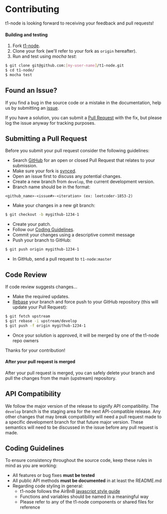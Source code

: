 # Contributing
t1-node is looking forward to receiving your feedback and pull requests!

#### Building and testing
1. Fork [t1-node](https://github.com/MediaMath/t1-node). 
1. Clone your fork (we'll refer to your fork as `origin` hereafter). 
1. Run and test using *mocha test*:

```bash
$ git clone git@github.com:[my-user-name]/t1-node.git
$ cd t1-node/
$ mocha test
  ```

## Found an Issue?
If you find a bug in the source code or a mistake in the documentation, help us by
submitting an [issue](https://github.com/MediaMath/t1-node/issues).

If you have a solution, you can submit a [Pull Request](#submitting-a-pull-request) with the fix, but please log the issue anyway for tracking purposes.

## Submitting a Pull Request
Before you submit your pull request consider the following guidelines:

* Search [GitHub](https://github.com/MediaMath/t1-node/pulls) for an open or closed Pull Request that relates to your submission.
* Make sure your fork is [synced](https://help.github.com/articles/syncing-a-fork/).
* Open an issue first to discuss any potential changes.
* Create a new branch from `develop`, the current development version.
* Branch name should be in the format:
```
<github_name>-<issue#>-<iteration> (ex: leetcoder-1853-2)
```
* Make your changes in a new git branch:
```bash
$ git checkout -b mygithub-1234-1
```
* Create your patch.
* Follow our [Coding Guidelines](#coding-guidelines).
* Commit your changes using a descriptive commit message
* Push your branch to GitHub:
```bash
$ git push origin mygithub-1234-1
```
* In GitHub, send a pull request to `t1-node:master`

## Code Review
If code review suggests changes...

* Make the required updates.
* [Rebase](https://help.github.com/articles/about-git-rebase/) your branch and force push to your GitHub repository (this will update your Pull Request):
```bash
$ git fetch upstream
$ git rebase -i upstream/develop
$ git push -f origin mygithub-1234-1
```
* Once your solution is approved, it will be merged by one of the t1-node repo owners

Thanks for your contribution!

#### After your pull request is merged
After your pull request is merged, you can safely delete your branch and pull the changes
from the main (upstream) repository.

## API Compatibility
We follow the major version of the release to signify API compatibility. The `develop` branch is the staging area
for the next API-compatible release. Any other changes that may break compatibility will need a pull request made
to a specific development branch for that future major version. These semantics will need to be discussed in the issue
before any pull request is made.

## Coding Guidelines
To ensure consistency throughout the source code, keep these rules in mind as you are working:

* All features or bug fixes **must be tested**
* All public API methods **must be documented** in at least the README.md
* Regarding code styling in general:
    * t1-node follows the AirBnB [javascript style guide](https://github.com/airbnb/javascript)
    * Functions and variables should be named in a meaningful way
    * Please refer to any of the t1-node components or shared files for reference
